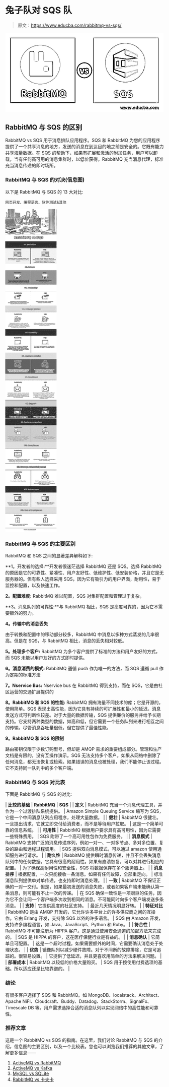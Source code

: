 # 兔子队对 SQS 队

> 原文：<https://www.educba.com/rabbitmq-vs-sqs/>

![RAbbitMQ-vs-SQS](img/42171c1878422be240130a4ef0a31c63.png)



## RabbitMQ 与 SQS 的区别

RabbitMQ vs SQS 用于消息排队应用程序。SQS 和 RabbitMQ 为您的应用程序提供了一个共享消息的地方，发送的消息在到达目的地之前是安全的。它既有能力共享海量数据。在 SQS 的帮助下，如果有扩展和激活的附加任务，用户可以卸载，当有任何高可用的消息集群时，以低价获得。RabbitMQ 充当消息代理，标准充当消息传递的即时场所。

### RabbitMQ 与 SQS 的对决(信息图)

以下是 RabbitMQ 与 SQS 的 13 大对比:

<small>网页开发、编程语言、软件测试&其他</small>

![RabbitMQ-vs-SQS-info](img/9d6ffe8368266d8f8e689271b7ae7497.png)



### RabbitMQ 与 SQS 的主要区别

RabbitMQ 和 SQS 之间的显著差异解释如下:

**1。开发者的选择:**开发者很迷茫选择 RabbitMQ 还是 SQS。选择 RabbitMQ 的原因是它的可靠性、紧凑性、用户友好性、低维护性、低安装价格，并且它是无服务器的。但有些人选择采用 SQS，因为它有吸引力的用户界面，耐用性，易于监控和配置，以及快速工作。

**2。配置难度:** RabbitMQ 难以配置，SQS 对集群配置和管理过于复杂。

**3。消息队列的可靠性:**与 RabbitMQ 相比，SQS 是高度可靠的，因为它不需要额外的努力。

**4。传输中的消息丢失**

由于转换和配置中的移动部分较多，RabbitMQ 中消息以多种方式蒸发的几率很高。但是在 SQS，与 RabbitMQ 相比，消息的丢失相对较低。

**5。处理多个客户:** RabbitMQ 为多个客户提供了标准的方法和用户友好的方式，而 SQS 未能以用户友好的方式即时提供。

**6。消息消费的模式:** RabbitMQ 遵循 push 作为唯一的方法，而 SQS 遵循 pull 作为定期的标准方法

**7。Nservice Bus:** Nservice bus 在 RabbitMQ 得到支持，而在 SQS，它是由社区运营的交通扩展提供的

**8。RabbitMQ 和 SQS 的性能:** RabbitMQ 拥有海量不同技术的库；它是开源的，使用简单。SQS 表现出高性能，因为它具有持续的可扩展性和最小的延迟。消息发送方式可判断性较差。对于大量的数据传输，SQS 提供廉价的服务并给予长期支持。它支持两种类型的数据，如高和低，但它需要一个任务队列来进行相互之间的传输。尽管消息吞吐量很低，但它提供了最佳性能。

**9。RabbitMQ 和 SQS 的限制**

路由密钥仅限于少数订购型号，但却是 AMQP 需求的重要组成部分。管理和生产文档是有限的，没有互操作演示。SQS 无法支持多个客户。如果从网络中删除了任何消息，都无法恢复或检索。如果错误的消息也被处理，我们不能停止该过程。它不支持同一队列中的多个客户端。

### RabbitMQ 与 SQS 对比表

下面是 RabbitMQ 与 SQS 的对比:

| **比较的基础** | **RabbitMQ** | **SQS** |
| **定义** | RabbitMQ 充当一个消息代理工具，并作为一个过渡排队系统提供。 | Amazon Simple Queuing Service 缩写为 SQS，它是一个中间消息队列应用程序，处理大量数据。 |
| **健壮** | RabbitMQ 很健壮。一旦提出请求，它就立即交付给消费者，而不是等待用户拉取。 | 这是一个简单可靠的信息系统。 |
| **可用性** | RabbitMQ 根据用户要求具有高可用性，因为它需要一些特殊费用。 | SQS 附带了一个高可用性包作为免费服务。 |
| **消息模式** | RabbitMQ 支持广泛的消息传递序列，例如一对一、一对多节点、多对多位置、复杂的路由和远程过程调用。 | SQS 提供双向消息模式，可以通过 amazon 使用通知服务进行请求。 |
| **耐久性** | RabbitMQ 提供瞬时消息传递，并且不会丢失消息队列中的任何数据。它具有很高的耐用性。如果有崩溃恢复，可以对其进行相应的配置。 | 为了确保高耐用性和安全性，SQS 将数据保存在多个服务器上。 |
| **消息排序** | 根据配置，一次只能接收一条消息。如果有任何故障，全部重定向。 | 标准消息队列提供单对单传递，也支持即时消息处理。 |
| **一致** | RabbitMQ 不保证正确的一对一交付。但是，如果最初发送的消息失败，或者如果客户端未能确认第一条消息，则可能有不止一次的传递。 | 在 SQS 确保一致性是一项艰巨的任务，因为它不会让同一个客户端多次收到相同的消息。不可能同时向多个客户端发送多条消息。 |
| **支持** | 它提供高度的社区支持。 | 最近几天情况明显好转。 |
| **特征对比** | RabbitMQ 是由 AMQP 开发的，它允许许多平台上的许多供应商之间的互操作。它由 Erlang 开发，支持除 SQS 以外的许多语言。 | SQS 由 Amazon 开发，支持许多编程语言，如 Java、JavaScript、Python 和 Ruby。 |
| **符合性** | RabbitMQ 不可能注册为 HIPPA 客户。这是通过使用安全通道的加密方法来完成的。 | SQS 是 HIPPA 的客户，这在医疗保健行业是有益的。 |
| **消息确认** | 它简单且可配置。 | 这是一个超时过程。如果需要额外的时间，它需要确认消息处于处理状态。 |
| **优势** | 镜像队列以减少硬件故障。对于不间断的故障排除，它是可追踪的。很容易设置。 | 它提供了低延迟，并且更喜欢用简单的方法来解决问题。 |
| **部署成本** | RabbitMQ 以较低的价格大量购买。 | SQS 用于按使用付费选项的基础。所以适应还是比较靠谱的。 |

### 结论

有很多客户选择了 SQS 和 RabbitMQ。如 MongoDB、localstack、Architect、Apache NiFI、Cloudcraft、Buddy、Datadog、StackStorm、SignalFx、Timescale DB 等。用户需求选择合适的消息队列以实现网络中的高性能和可靠性。

### 推荐文章

这是一个 RabbitMQ vs SQS 的指南。在这里，我们讨论 RabbitMQ 与 SQS 的介绍，信息图的主要区别，以及一个比较表。您也可以浏览我们推荐的其他文章，了解更多信息——

1.  [ActiveMQ vs RabbitMQ](https://www.educba.com/activemq-vs-rabbitmq/)
2.  [ActiveMQ vs Kafka](https://www.educba.com/activemq-vs-kafka/)
3.  [MySQL vs SQLite](https://www.educba.com/mysql-vs-sqlite/)
4.  [RabbitMQ vs 卡夫卡](https://www.educba.com/rabbitmq-vs-kafka/)





